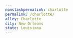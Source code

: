 ```yaml
---
﻿nonslashpermalink: charlotte
permalink: /charlotte/
alley: Charlotte
city: New Orleans
state: Louisiana
---
```

